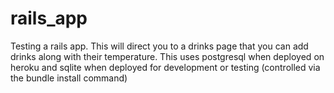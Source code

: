 rails_app
=========

<p>Testing a rails app. This will direct you to a drinks page that you can add drinks along with their temperature. This uses postgresql when deployed on heroku and sqlite when deployed for development or testing (controlled via the bundle install command)</p>


